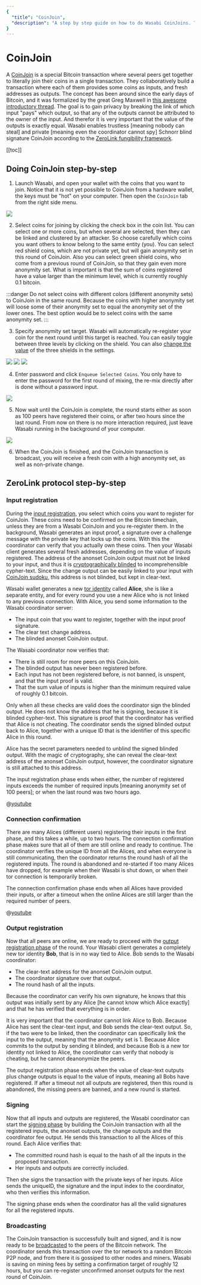 ```yaml
---
{
  "title": "CoinJoin",
  "description": "A step by step guide on how to do Wasabi CoinJoins. This is the Wasabi documentation, an archive of knowledge about the open-source, non-custodial and privacy-focused Bitcoin wallet for desktop."
}
---
```


# CoinJoin

A [CoinJoin](https://en.bitcoin.it/Privacy#CoinJoin) is a special Bitcoin transaction where several peers get together to literally join their coins in a single transaction.
They collaboratively build a transaction where each of them provides some coins as inputs, and fresh addresses as outputs.
The concept has been around since the early days of Bitcoin, and it was formalized by the great Greg Maxwell in [this awesome introductory thread](https://bitcointalk.org/index.php?topic=279249.msg2983902).
The goal is to gain privacy by breaking the link of which input "pays" which output, so that any of the outputs cannot be attributed to the owner of the input.
And therefor it is very important that the value of the outputs is exactly equal.
Wasabi enables trustless [meaning nobody can steal] and private [meaning even the coordinator cannot spy] Schnorr blind signature CoinJoin according to the [ZeroLink fungibility framework](https://github.com/nopara73/zerolink).

[[toc]]

## Doing CoinJoin step-by-step

1. Launch Wasabi, and open your wallet with the coins that you want to join.
Notice that it is not yet possible to CoinJoin from a hardware wallet, the keys must be "hot" on your computer.
Then open the `CoinJoin` tab from the right side menu.

![](/CoinJoin.png)

2. Select coins for joining by clicking the check box in the coin list.
You can select one or more coins, but when several are selected, then they can be linked and clustered by an attacker.
So choose carefully which coins you want others to know belong to the same entity (you).
You can select red shield coins, which are not private yet, but will gain anonymity set in this round of CoinJoin.
Also you can select green shield coins, who come from a previous round of CoinJoin, so that they gain even more anonymity set.
What is important is that the sum of coins registered have a value larger than the minimum level, which is currently roughly 0.1 bitcoin.

:::danger
Do not select coins with different colors (different anonymity sets) to CoinJoin in the same round.
Because the coins with higher anonymity set will loose some of their anonymity set to equal the anonymity set of the lower ones.
The best option would be to select coins with the same anonymity set.
:::

3. Specify anonymity set target.
Wasabi will automatically re-register your coin for the next round until this target is reached.
You can easily toggle between three levels by clicking on the shield.
You can also [change the value](/FAQ/FAQ-UseWasabi.md#how-can-i-change-the-anonset-target) of the three shields in the settings.

![](/CoinJoinAnonsetTargetYellow.png)
![](/CoinJoinAnonsetTargetGreen.png)
![](/CoinJoinAnonsetTargetCheck.png)


4. Enter password and click `Enqueue Selected Coins`.
You only have to enter the password for the first round of mixing, the re-mix directly after is done without a password input.

![](/CoinJoinCoinsBeingCoinJoined.png)

5. Now wait until the CoinJoin is complete, the round starts either as soon as 100 peers have registered their coins, or after two hours since the last round.
From now on there is no more interaction required, just leave Wasabi running in the background of your computer.

![](/CoinJoinStatus.png)

6. When the CoinJoin is finished, and the CoinJoin transaction is broadcast, you will receive a fresh coin with a high anonymity set, as well as non-private change.


## ZeroLink protocol step-by-step

### Input registration

During the [input registration](https://github.com/nopara73/zerolink#1-input-registration-phase), you select which coins you want to register for CoinJoin.
These coins need to be confirmed on the Bitcoin timechain, unless they are from a Wasabi CoinJoin and you re-register them.
In the background, Wasabi generates an input proof, a signature over a challenge message with the private key that locks up the coins.
With this the coordinator can verify that you actually own these coins.
Then your Wasabi client generates several fresh addresses, depending on the value of inputs registered.
The address of the anonset CoinJoin output must not be linked to your input, and thus it is [cryptographically blinded](https://en.wikipedia.org/wiki/Blind_signature) to incomprehensible cypher-text.
Since the change output can be easily linked to your input with [CoinJoin sudoku](/FAQ/FAQ-GeneralBitcoinPrivacy.md#what-is-a-coinjoin-sudoku), this address is not blinded, but kept in clear-text.

Wasabi wallet generates a new [tor identity](https://tb-manual.torproject.org/managing-identities/) called **Alice**, she is like a separate entity, and for every round you use a new Alice who is not linked to any previous connection.
With Alice, you send some information to the Wasabi coordinator server:

* The input coin that you want to register, together with the input proof signature.
* The clear text change address.
* The blinded anonset CoinJoin output.

The Wasabi coordinator now verifies that:

* There is still room for more peers on this CoinJoin.
* The blinded output has never been registered before.
* Each input has not been registered before, is not banned, is unspent, and that the input proof is valid.
* That the sum value of inputs is higher than the minimum required value of roughly 0.1 bitcoin.

Only when all these checks are valid does the coordinator sign the blinded output.
He does not know the address that he is signing, because it is blinded cypher-text.
This signature is proof that the coordinator has verified that Alice is not cheating.
The coordinator sends the signed blinded output back to Alice, together with a unique ID that is the identifier of this specific Alice in this round.

Alice has the secret parameters needed to unblind the signed blinded output.
With the magic of cryptography, she can reveal the clear-text address of the anonset CoinJoin output, however, the coordinator signature is still attached to this address.

The input registration phase ends when either, the number of registered inputs exceeds the number of required inputs [meaning anonymity set of 100 peers]; or when the last round was two hours ago.

@[youtube](v1fIjFR6e5Q)

### Connection confirmation

There are many Alices (different users) registering their inputs in the first phase, and this takes a while, up to two hours.
The connection confirmation phase makes sure that all of them are still online and ready to continue.
The coordinator verifies the unique ID from all the Alices, and when everyone is still communicating, then the coordinator returns the round hash of all the registered inputs.
The round is abandoned and re-started if too many Alices have dropped, for example when their Wasabi is shut down, or when their tor connection is temporarily broken.

The connection confirmation phase ends when all Alices have provided their inputs, or after a timeout when the online Alices are still larger than the required number of peers.

@[youtube](hhkL0QvIaGY)

### Output registration

Now that all peers are online, we are ready to proceed with the [output registration phase](https://github.com/nopara73/zerolink#2-output-registration-phase) of the round.
Your Wasabi client generates a completely new tor identity **Bob**, that is in no way tied to Alice.
Bob sends to the Wasabi coordinator:

* The clear-text address for the anonset CoinJoin output.
* The coordinator signature over that output.
* The round hash of all the inputs.

Because the coordinator can verify his own signature, he knows that this output was initially sent by any Alice [he cannot know which Alice exactly] and that he has verified that everything is in order.

It is very important that the coordinator cannot link Alice to Bob.
Because Alice has sent the clear-text input, and Bob sends the clear-text output.
So, if the two were to be linked, then the coordinator can specifically link the input to the output, meaning that the anonymity set is 1.
Because Alice commits to the output by sending it blinded, and because Bob is a new tor identity not linked to Alice, the coordinator can verify that nobody is cheating, but he cannot deanonymize the peers.

The output registration phase ends when the value of clear-text outputs plus change outputs is equal to the value of inputs, meaning all Bobs have registered.
If after a timeout not all outputs are registered, then this round is abandoned, the missing peers are banned, and a new round is started.

### Signing

Now that all inputs and outputs are registered, the Wasabi coordinator can start the [signing phase](https://github.com/nopara73/zerolink#3-signing-phase) by building the CoinJoin transaction with all the registered inputs, the anonset outputs, the change outputs and the coordinator fee output.
He sends this transaction to all the Alices of this round.
Each Alice verifies that:

* The committed round hash is equal to the hash of all the inputs in the proposed transaction.
* Her inputs and outputs are correctly included.

Then she signs the transaction with the private keys of her inputs.
Alice sends the uniqueID, the signature and the input index to the coordinator, who then verifies this information.

The signing phase ends when the coordinator has all the valid signatures for all the registered inputs.

### Broadcasting

The CoinJoin transaction is successfully built and signed, and it is now ready to be [broadcasted](https://github.com/nopara73/zerolink#transaction-broadcasting) to the peers of the Bitcoin network.
The coordinator sends this transaction over the tor network to a random Bitcoin P2P node, and from there it is gossiped to other nodes and miners.
Wasabi is saving on mining fees by setting a confirmation target of roughly 12 hours, but you can re-register unconfirmed anonset outputs for the next round of CoinJoin.
